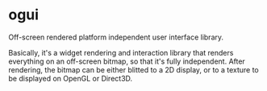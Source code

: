 ogui
====
Off-screen rendered platform independent user interface library.

Basically, it's a widget rendering and interaction library that renders everything on
an off-screen bitmap, so that it's fully independent.
After rendering, the bitmap can be either blitted to a 2D display, or to a texture to be
displayed on OpenGL or Direct3D.

